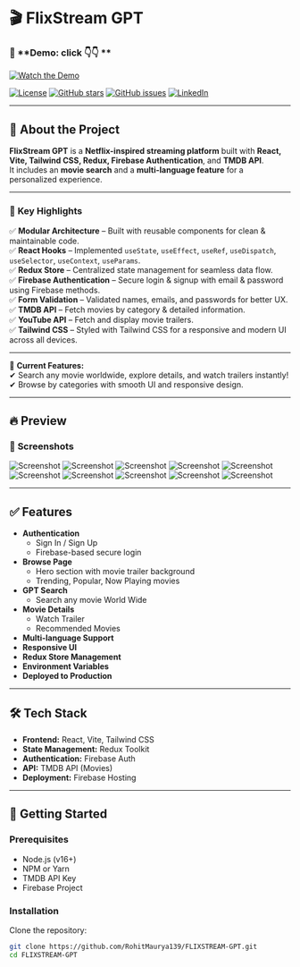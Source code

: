 # 🎬 FlixStream GPT

### 🎥 **Demo: click 👇👇 **

[![Watch the Demo](src/assets/sc4.png)](https://www.linkedin.com/posts/rohit139maurya_reactjs-vite-redux-activity-7363808256030371840-0bL5?utm_source=share&utm_medium=member_desktop&rcm=ACoAADiphM0Bd4-cygch_E3VXOoyvmcHKjrd4Yc)

[![License](https://img.shields.io/badge/license-MIT-blue.svg)](LICENSE)
[![GitHub stars](https://img.shields.io/github/stars/RohitMaurya139/FLIXSTREAM-GPT.svg)](https://github.com/RohitMaurya139/FLIXSTREAM-GPT/stargazers)
[![GitHub issues](https://img.shields.io/github/issues/RohitMaurya139/FLIXSTREAM-GPT.svg)](https://github.com/RohitMaurya139/FLIXSTREAM-GPT/issues)
[![LinkedIn](https://img.shields.io/badge/Follow%20on-LinkedIn-blue)](https://www.linkedin.com/in/rohit139maurya/)

---

## 📖 **About the Project**

**FlixStream GPT** is a **Netflix-inspired streaming platform** built with **React, Vite, Tailwind CSS, Redux, Firebase Authentication**, and **TMDB API**.  
It includes an **movie search** and a **multi-language feature** for a personalized experience.

---

### 🔑 **Key Highlights**

✅ **Modular Architecture** – Built with reusable components for clean & maintainable code.  
✅ **React Hooks** – Implemented `useState`, `useEffect`, `useRef`, `useDispatch`, `useSelector`, `useContext`, `useParams`.  
✅ **Redux Store** – Centralized state management for seamless data flow.  
✅ **Firebase Authentication** – Secure login & signup with email & password using Firebase methods.  
✅ **Form Validation** – Validated names, emails, and passwords for better UX.  
✅ **TMDB API** – Fetch movies by category & detailed information.  
✅ **YouTube API** – Fetch and display movie trailers.  
✅ **Tailwind CSS** – Styled with Tailwind CSS for a responsive and modern UI across all devices.

---

🎯 **Current Features:**  
✔ Search any movie worldwide, explore details, and watch trailers instantly!  
✔ Browse by categories with smooth UI and responsive design.

---

## 🔥 **Preview**

### 📸 **Screenshots**

![Screenshot](src/assets/sc1.png)
![Screenshot](src/assets/sc2.png)
![Screenshot](src/assets/sc3.png)
![Screenshot](src/assets/sc4.png)
![Screenshot](src/assets/sc5.png)
![Screenshot](src/assets/sc6.png)
![Screenshot](src/assets/sc7.png)
![Screenshot](src/assets/sc8.png)
![Screenshot](src/assets/sc9.png)
![Screenshot](src/assets/sc10.png)

---

## ✅ **Features**

- **Authentication**
  - Sign In / Sign Up
  - Firebase-based secure login
- **Browse Page**
  - Hero section with movie trailer background
  - Trending, Popular, Now Playing movies
- **GPT Search**
  - Search any movie World Wide
- **Movie Details**
  - Watch Trailer
  - Recommended Movies
- **Multi-language Support**
- **Responsive UI**
- **Redux Store Management**
- **Environment Variables**
- **Deployed to Production**

---

## 🛠 **Tech Stack**

- **Frontend:** React, Vite, Tailwind CSS
- **State Management:** Redux Toolkit
- **Authentication:** Firebase Auth
- **API:** TMDB API (Movies)
- **Deployment:** Firebase Hosting

---

## 🚀 **Getting Started**

### **Prerequisites**

- Node.js (v16+)
- NPM or Yarn
- TMDB API Key
- Firebase Project

### **Installation**

Clone the repository:

```bash
git clone https://github.com/RohitMaurya139/FLIXSTREAM-GPT.git
cd FLIXSTREAM-GPT
```

